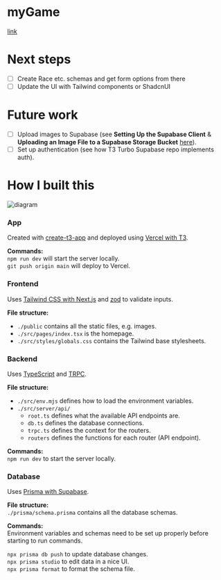 # myGame

[link](https://supabase-game.vercel.app/)

# Next steps

- [ ] Create Race etc. schemas and get form options from there
- [ ] Update the UI with Tailwind components or ShadcnUI

# Future work

- [ ] Upload images to Supabase (see **Setting Up the Supabase Client** & **Uploading an Image File to a Supabase
  Storage Bucket** [here](https://www.makeuseof.com/next-js-upload-images-supabase-storage-bucket/)).
- [ ] Set up authentication (see how T3 Turbo Supabase repo implements auth).

# How I built this

![diagram](https://github.com/nadiaenh/supabase-game/blob/main/public/components_diagram.png)

### App

Created with [create-t3-app](https://create.t3.gg/) and deployed
using [Vercel with T3](https://create.t3.gg/en/deployment/vercel).

**Commands:**  
`npm run dev` will start the server locally.  
`git push origin main` will deploy to Vercel.

### Frontend

Uses [Tailwind CSS with Next.js](https://tailwindcss.com/docs/guides/nextjs) and [zod](https://zod.dev/) to validate
inputs.

**File structure:**

- `./public` contains all the static files, e.g. images.
- `./src/pages/index.tsx` is the homepage.
- `./src/styles/globals.css` contains the Tailwind base stylesheets.

### Backend

Uses [TypeScript](https://www.typescriptlang.org/) and [TRPC](https://trpc.io/).

**File structure:**

- `./src/env.mjs` defines how to load the environment variables.
- `./src/server/api/`
    - `root.ts` defines what the available API endpoints are.
    - `db.ts` defines the database connections.
    - `trpc.ts` defines the context for the routers.
    - `routers` defines the functions for each router (API endpoint).

**Commands:**  
`npm run dev` to start the server locally.

### Database

Uses [Prisma with Supabase](https://www.prisma.io/docs/guides/database/supabase).

**File structure:**  
`./prisma/schema.prisma` contains all the database schemas.

**Commands:**  
Environment variables and schemas need to be set up properly before starting to run commands.

`npx prisma db push` to update database changes.  
`npx prisma studio` to edit data in a nice UI.  
`npx prisma format` to format the schema file.